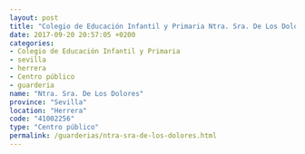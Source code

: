 ```yaml
---
layout: post
title: "Colegio de Educación Infantil y Primaria Ntra. Sra. De Los Dolores"
date: 2017-09-20 20:57:05 +0200
categories:
- Colegio de Educación Infantil y Primaria
- sevilla
- herrera
- Centro público
- guarderia
name: "Ntra. Sra. De Los Dolores"
province: "Sevilla"
location: "Herrera"
code: "41002256"
type: "Centro público"
permalink: /guarderias/ntra-sra-de-los-dolores.html
---
```

